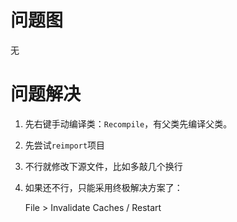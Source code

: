 # 问题图



无

# 问题解决

1. 先右键手动编译类：`Recompile`，有父类先编译父类。

2. 先尝试`reimport`项目

3. 不行就修改下源文件，比如多敲几个换行

4. 如果还不行，只能采用终极解决方案了：

   File  >  Invalidate Caches / Restart